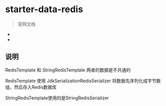 # starter-data-redis

>官网文档

- []()
- []()

## 说明

RedisTemplate 和 StringRedisTemplate 两者的数据是不共通的

RedisTemplate 使用 JdkSerializationRedisSerializer 将数据先序列化成字节数组，然后存入Redis数据库

StringRedisTemplate使用的是StringRedisSerializer
